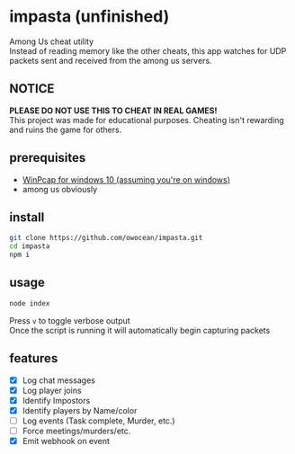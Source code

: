 # impasta (unfinished)
Among Us cheat utility  
Instead of reading memory like the other cheats, this app watches for UDP packets sent and received from the among us servers.  

## NOTICE
**PLEASE DO NOT USE THIS TO CHEAT IN REAL GAMES!**  
This project was made for educational purposes. Cheating isn't rewarding and ruins the game for others.

## prerequisites
*  [WinPcap for windows 10 (assuming you're on windows)](https://nmap.org/npcap/)
* among us obviously

## install
```sh
git clone https://github.com/owocean/impasta.git
cd impasta
npm i
```

## usage
```sh
node index
```
Press `v` to toggle verbose output  
Once the script is running it will automatically begin capturing packets

## features
- [x] Log chat messages
- [x] Log player joins
- [x] Identify Impostors
- [x] Identify players by Name/color
- [ ] Log events (Task complete, Murder, etc.)
- [ ] Force meetings/murders/etc.
- [x] Emit webhook on event